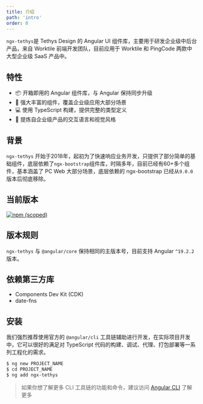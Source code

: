 ```yaml
---
title: 介绍
path: 'intro'
order: 0
---
```


`ngx-tethys`是 Tethys Design 的 Angular UI 组件库，主要用于研发企业级中后台产品，来自 Worktile 前端开发团队，目前应用于 Worktile 和 PingCode 两款中大型企业级 SaaS 产品中。

## 特性
- 📦 开箱即用的 Angular 组件库，与 Angular 保持同步升级
- 🚀 强大丰富的组件，覆盖企业级应用大部分场景
- 💻 使用 TypeScript 构建，提供完整的类型定义
- 🏡 提炼自企业级产品的交互语言和视觉风格

## 背景
`ngx-tethys` 开始于2018年，起初为了快速响应业务开发，只提供了部分简单的基础组件，底层依赖了`ngx-bootstrap`组件库，时隔多年，目前已经有60+多个组件，基本涵盖了 PC Web 大部分场景，底层依赖的 ngx-bootstrap 已经从`9.0.0`版本后彻底移除。

## 当前版本
[![npm (scoped)](https://img.shields.io/npm/v/ngx-tethys?style=flat-square)](https://www.npmjs.com/package/ngx-tethys)

## 版本规则
`ngx-tethys` 与 `@angular/core` 保持相同的主版本号，目前支持 Angular `^19.2.2` 版本。

## 依赖第三方库
- Components Dev Kit (CDK)
- date-fns

## 安装
我们强烈推荐使用官方的 `@angular/cli` 工具链辅助进行开发，在实际项目开发中，它可以很好的满足对 TypeScript 代码的构建、调试、代理、打包部署等一系列工程化的需求。

```bash
$ ng new PROJECT_NAME
$ cd PROJECT_NAME
$ ng add ngx-tethys
```
> 如果你想了解更多 CLI 工具链的功能和命令，建议访问 [Angular CLI](https://github.com/angular/angular-cli) 了解更多

